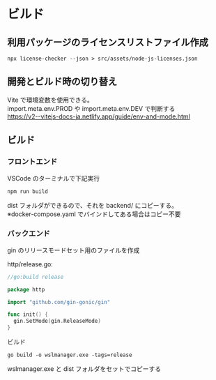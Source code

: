 # ビルド

## 利用パッケージのライセンスリストファイル作成

```shell
npx license-checker --json > src/assets/node-js-licenses.json
```

## 開発とビルド時の切り替え

Vite で環境変数を使用できる。  
import.meta.env.PROD や import.meta.env.DEV で判断する  
https://v2--vitejs-docs-ja.netlify.app/guide/env-and-mode.html

## ビルド

### フロントエンド

VSCode のターミナルで下記実行

```shell
npm run build
```

dist フォルダができるので、それを backend/ にコピーする。  
※docker-compose.yaml でバインドしてある場合はコピー不要

### バックエンド

gin のリリースモードセット用のファイルを作成

http/release.go:

```go
//go:build release

package http

import "github.com/gin-gonic/gin"

func init() {
  gin.SetMode(gin.ReleaseMode)
}
```

ビルド

```
go build -o wslmanager.exe -tags=release
```

wslmanager.exe と dist フォルダをセットでコピーする
